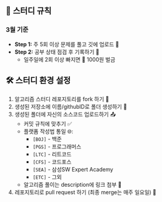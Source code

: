 ## 🌟 스터디 규칙

### 3월 기준

- **Step 1:** 주 5회 이상 문제를 풀고 깃에 업로드 🚀
- **Step 2:** 공부 상태 점검 후 기록하기 📝
  - 일주일에 2회 이상 빠지면 💸 1000원 벌금

## 🛠 스터디 환경 설정

1. 알고리즘 스터디 레포지토리를 fork 하기 🍴
2. 생성된 저장소에 이름/githubID로 폴더 생성하기 📁
3. 생성된 폴더에 자신의 소스코드 업로드하기 📤
   - 커밋 규칙에 맞추기 ✅
   - 플랫폼 작성법 통일 🌐:
     - `[BOJ]` - 백준
     - `[PGS]` - 프로그래머스
     - `[LTC]` - 리트코드
     - `[CFS]` - 코드포스
     - `[SEA]` - 삼성SW Expert Academy
     - `[ETC]` - 그외
   - 알고리즘 풀이는 description에 링크 첨부 🔗
4. 레포지토리로 pull request 하기 (최종 merge는 매주 일요일) 🔄
